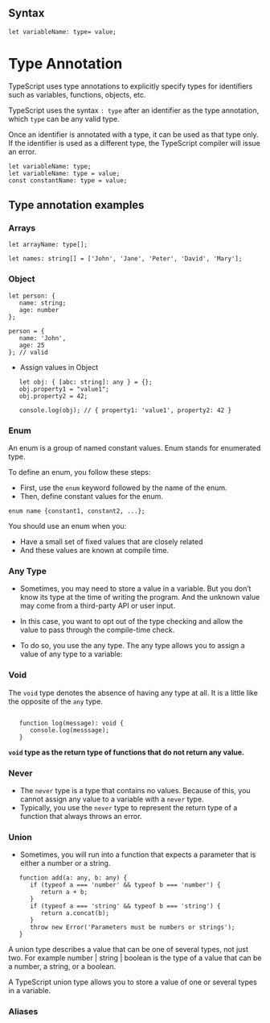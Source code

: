 ## Syntax

`let variableName: type= value;`

# Type Annotation

TypeScript uses type annotations to explicitly specify types for identifiers such as variables, functions, objects, etc.

TypeScript uses the syntax `: type` after an identifier as the type annotation, which `type` can be any valid type.

Once an identifier is annotated with a type, it can be used as that type only. If the identifier is used as a different type, the TypeScript compiler will issue an error.

```
let variableName: type;
let variableName: type = value;
const constantName: type = value;
```

## Type annotation examples

### Arrays

`let arrayName: type[];`

`let names: string[] = ['John', 'Jane', 'Peter', 'David', 'Mary'];`

### Object

```
let person: {
   name: string;
   age: number
};

person = {
   name: 'John',
   age: 25
}; // valid

```

- Assign values in Object

```
   let obj: { [abc: string]: any } = {};
   obj.property1 = "value1";
   obj.property2 = 42;

   console.log(obj); // { property1: 'value1', property2: 42 }

```

### Enum

An enum is a group of named constant values. Enum stands for enumerated type.

To define an enum, you follow these steps:

- First, use the `enum` keyword followed by the name of the enum.
- Then, define constant values for the enum.

`enum name {constant1, constant2, ...};`

You should use an enum when you:

- Have a small set of fixed values that are closely related
- And these values are known at compile time.

### Any Type

- Sometimes, you may need to store a value in a variable. But you don’t know its type at the time of writing the program. And the unknown value may come from a third-party API or user input.

- In this case, you want to opt out of the type checking and allow the value to pass through the compile-time check.

- To do so, you use the any type. The any type allows you to assign a value of any type to a variable:

### Void

The `void` type denotes the absence of having any type at all. It is a little like the opposite of the `any` type.

```

   function log(message): void {
      console.log(messsage);
   }

```

**`void` type as the return type of functions that do not return any value.**

### Never

- The `never` type is a type that contains no values. Because of this, you cannot assign any value to a variable with a `never` type.
- Typically, you use the `never` type to represent the return type of a function that always throws an error.

### Union

- Sometimes, you will run into a function that expects a parameter that is either a number or a string.

```
   function add(a: any, b: any) {
      if (typeof a === 'number' && typeof b === 'number') {
         return a + b;
      }
      if (typeof a === 'string' && typeof b === 'string') {
         return a.concat(b);
      }
      throw new Error('Parameters must be numbers or strings');
   }

```

A union type describes a value that can be one of several types, not just two. For example number | string | boolean is the type of a value that can be a number, a string, or a boolean.

A TypeScript union type allows you to store a value of one or several types in a variable.

### Aliases
